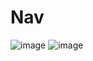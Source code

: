 # Nav
![image](https://github.com/marthabee/Nav/assets/143047966/2764e13e-7fce-489c-9ab3-7c7f0310aa68)
![image](https://github.com/marthabee/Nav/assets/143047966/051b353e-72eb-4ba4-8f6d-0654f219ff03)
